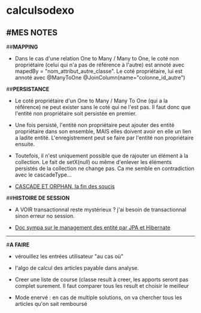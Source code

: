 # calculsodexo

#MES NOTES
----------------------------------------------------------------------------------------------------
##**MAPPING** 

- Dans le cas d'une relation One to Many / Many to One, le coté non propriétaire (celui qui n'a pas de référence à l'autre) est annoté avec 
mapedBy = "nom_attribut_autre_classe". Le coté propriétaire, lui est annoté avec @ManyToOne @JoinColumn(name="colonne_id_autre")

##**PERSISTANCE** 

- Le coté propriétaire d'un One to Many / Many To One (qui a la référence) ne peut exister sans le coté qui ne l'est pas. Il faut donc que l'entité non propriétaire soit persistée en 
premier. 

- Une fois persisté, l'entité non propriétaire peut ajouter des entité propriétaire dans son ensemble, MAIS elles doivent avoir en elle un lien a ladite entité. L'enregistrement peut se faire par l'entité non propriétaire ensuite.

- Toutefois, il n'est uniquement possible que de rajouter un élément à la collection. Le fait de setX(null) ou même d'enlever les éléments persistés de la collection ne change pas. Ca me semble en contradiction avec le cascadeType...

- [CASCADE ET ORPHAN, la fin des soucis](http://blog.paumard.org/cours/jpa/chap03-entite-relation.html)

##**HISTOIRE DE SESSION**

- A VOIR transactionnal reste mystérieux ? j'ai besoin de transactionnal sinon erreur no session. 

- [Doc sympa sur le management des entité par JPA et Hibernate](https://www.thoughts-on-java.org/persist-save-merge-saveorupdate-whats-difference-one-use/)

----------------------------------------------------------------------------------------------------

#**A FAIRE**

- vérouillez les entrées utilisateur "au cas où"

- l'algo de calcul des articles payable dans analyse.

- Creer une liste de course (classe result à creer, les apports seront pas complet surement. Il faut comparer tous les result et choisir le meilleur

- Mode enervé : en cas de multiple solutions, on va chercher tous les articles qu'on sait remboursé